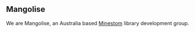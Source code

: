 ## Mangolise

We are Mangolise, an Australia based  [Minestom](https://github.com/Minestom/Minestom) library development group.

